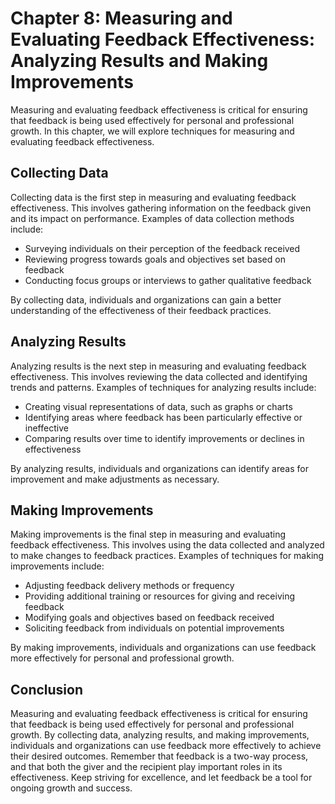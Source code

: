 Chapter 8: Measuring and Evaluating Feedback Effectiveness: Analyzing Results and Making Improvements
=====================================================================================================

Measuring and evaluating feedback effectiveness is critical for ensuring that feedback is being used effectively for personal and professional growth. In this chapter, we will explore techniques for measuring and evaluating feedback effectiveness.

Collecting Data
---------------

Collecting data is the first step in measuring and evaluating feedback effectiveness. This involves gathering information on the feedback given and its impact on performance. Examples of data collection methods include:

* Surveying individuals on their perception of the feedback received
* Reviewing progress towards goals and objectives set based on feedback
* Conducting focus groups or interviews to gather qualitative feedback

By collecting data, individuals and organizations can gain a better understanding of the effectiveness of their feedback practices.

Analyzing Results
-----------------

Analyzing results is the next step in measuring and evaluating feedback effectiveness. This involves reviewing the data collected and identifying trends and patterns. Examples of techniques for analyzing results include:

* Creating visual representations of data, such as graphs or charts
* Identifying areas where feedback has been particularly effective or ineffective
* Comparing results over time to identify improvements or declines in effectiveness

By analyzing results, individuals and organizations can identify areas for improvement and make adjustments as necessary.

Making Improvements
-------------------

Making improvements is the final step in measuring and evaluating feedback effectiveness. This involves using the data collected and analyzed to make changes to feedback practices. Examples of techniques for making improvements include:

* Adjusting feedback delivery methods or frequency
* Providing additional training or resources for giving and receiving feedback
* Modifying goals and objectives based on feedback received
* Soliciting feedback from individuals on potential improvements

By making improvements, individuals and organizations can use feedback more effectively for personal and professional growth.

Conclusion
----------

Measuring and evaluating feedback effectiveness is critical for ensuring that feedback is being used effectively for personal and professional growth. By collecting data, analyzing results, and making improvements, individuals and organizations can use feedback more effectively to achieve their desired outcomes. Remember that feedback is a two-way process, and that both the giver and the recipient play important roles in its effectiveness. Keep striving for excellence, and let feedback be a tool for ongoing growth and success.


